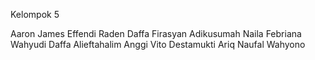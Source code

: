 Kelompok 5

Aaron James Effendi
Raden Daffa Firasyan Adikusumah
Naila Febriana Wahyudi
Daffa Alieftahalim
Anggi Vito Destamukti
Ariq Naufal Wahyono